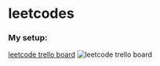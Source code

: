 # leetcodes


### My setup:
[leetcode trello board](https://trello.com/invite/b/YvG6ZzHx/f35dc6c2b629fc1263dec905f0b267a0/get-rich-quick-scheme)
![leetcode trello board](my_trello.png)

